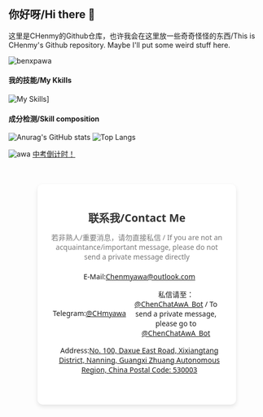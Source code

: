 ## 你好呀/Hi there 👋

这里是CHenmy的Github仓库，也许我会在这里放一些奇奇怪怪的东西/This is CHenmy's Github repository. Maybe I'll put some weird stuff here.

<!-- This is a Profile View Icon --Whrit By CHenmy -->
<p align="left"> <img src="https://komarev.com/ghpvc/?username=benxpawa&label=Profile%20views&color=0e75b6&style=flat" alt="benxpawa" /> </p>

#### 我的技能/My Kkills
<!-- This is a list of Kkill Icons provided by skillicons.drv --Whrit By CHenmy -->
![My Skills](https://skillicons.dev/icons?i=html,css,js,md,php,cpp,lua,mysql,sqlite,nginx,wordpress,windows,linux,github,twitter,vscode,ps,ai,pr,au,ae,blender,powershell)]

#### 成分检测/Skill composition
![Anurag's GitHub stats](https://github-readme-stats.vercel.app/api?username=benxpawa&theme=radical)
![Top Langs](https://github-readme-stats.vercel.app/api/top-langs/?username=anuraghazra&layout=compact&theme=radical)

![awa](https://count.getloli.com/@chenmy?name=chenmy&theme=miku&padding=7&offset=0&align=top&scale=1&pixelated=1&darkmode=auto)
<a href="https://embed-countdown.onlinealarmkur.com/zh-cn/#2025-06-23T00:00:00@Asia%2FShanghai" title="戳我查看！" target="_blank">中考倒计时！</a>


<div style="width: 350px; margin: 50px auto; padding: 20px; border-radius: 10px; box-shadow: 0 4px 8px rgba(0, 0, 0, 0.1); background-color: #fff; font-family: 'Segoe UI', Tahoma, Geneva, Verdana, sans-serif; text-align: center;">
        <h2 style="color: #333; margin-bottom: 10px;">联系我/Contact Me</h2>
        <p style="color: #777; margin-bottom: 20px;">若非熟人/重要消息，请勿直接私信  /  If you are not an acquaintance/important message, please do not send a private message directly</p>
        <ul style="list-style-type: none; padding: 0;">
            <li style="margin-bottom: 15px; display: flex; align-items: center; justify-content: center;">
                <i class="fa-solid fa-envelope" style="margin-right: 10px; color: #007BFF; font-size: 18px;"></i>
                <span>E-Mail:<a href="mailto:chenmyawa@outlook.com">Chenmyawa@outlook.com</a></span>
            </li>
            <li style="margin-bottom: 15px; display: flex; align-items: center; justify-content: center;">
                <i class="fa-solid fa-phone" style="margin-right: 10px; color: #007BFF; font-size: 18px;"></i>
                <span>Telegram:<a href="https://t.me/CHmyawa">@CHmyawa</a></span>
                    <span>私信请至：<a href="t.me/ChenChatAwA_Bot">@ChenChatAwA_Bot</a>  /  To send a private message, please go to <a href="t.me/ChenChatAwA_Bot">@ChenChatAwA_Bot</a>
            </li>
            <li style="margin-bottom: 15px; display: flex; align-items: center; justify-content: center;">
                <i class="fa-solid fa-map-marker-alt" style="margin-right: 10px; color: #007BFF; font-size: 18px;"></i>
                <span>Address:<a href="https://maps.app.goo.gl/P1G4oAiWDGG2LF2o9">No. 100, Daxue East Road, Xixiangtang District, Nanning, Guangxi Zhuang Autonomous Region, China Postal Code: 530003</a></span>
            </li>
        </ul>
        <div style="margin-top: 20px;">
            <a href="#" target="_blank" style="display: inline-block; margin: 0 10px; color: #007BFF; font-size: 24px; transition: color 0.3s ease;">
                <i class="fa-brands fa-facebook-f"></i>
            </a>
            <a href="#" target="_blank" style="display: inline-block; margin: 0 10px; color: #007BFF; font-size: 24px; transition: color 0.3s ease;">
                <i class="fa-brands fa-twitter"></i>
            </a>
            <a href="#" target="_blank" style="display: inline-block; margin: 0 10px; color: #007BFF; font-size: 24px; transition: color 0.3s ease;">
                <i class="fa-brands fa-instagram"></i>
            </a>
        </div>
    </div>
